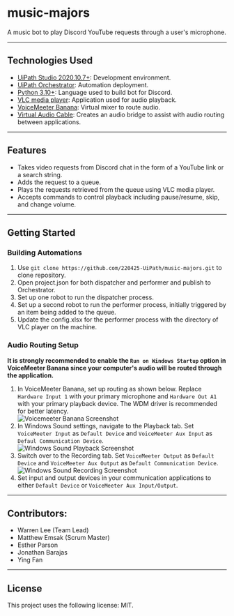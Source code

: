 # music-majors
A music bot to play Discord YouTube requests through a user's microphone.  

---
## Technologies Used
- [UiPath Studio 2020.10.7+](https://www.uipath.com/product/studio): Development environment.
- [UiPath Orchestrator](https://cloud.uipath.com/): Automation deployment.
- [Python 3.10+](https://www.python.org/downloads/): Language used to build bot for Discord.
- [VLC media player](https://www.videolan.org/vlc/): Application used for audio playback.
- [VoiceMeeter Banana](https://vb-audio.com/Voicemeeter/banana.htm): Virtual mixer to route audio.
- [Virtual Audio Cable](https://vb-audio.com/Cable/index.htm): Creates an audio bridge to assist with audio routing between applications.

---
## Features
- Takes video requests from Discord chat in the form of a YouTube link or a search string.
- Adds the request to a queue.
- Plays the requests retrieved from the queue using VLC media player.
- Accepts commands to control playback including pause/resume, skip, and change volume.

---
## Getting Started
### Building Automations
1. Use `git clone https://github.com/220425-UiPath/music-majors.git` to clone repository.
2. Open project.json for both dispatcher and performer and publish to Orchestrator.
4. Set up one robot to run the dispatcher process.
5. Set up a second robot to run the performer process, initially triggered by an item being added to the queue.
6. Update the config.xlsx for the performer process with the directory of VLC player on the machine.

### Audio Routing Setup
**It is strongly recommended to enable the `Run on Windows Startup` option in VoiceMeeter Banana since your computer's audio will be routed through the application.**
1. In VoiceMeeter Banana, set up routing as shown below. Replace `Hardware Input 1` with your primary microphone and `Hardware Out A1` with your primary playback device. The WDM driver is recommended for better latency.  
![Voicemeeter Banana Screenshot](https://i.imgur.com/fkT0gis.png)
2. In Windows Sound settings, navigate to the Playback tab. Set `VoiceMeeter Input` as `Default Device` and `VoiceMeeter Aux Input` as `Defaul Communication Device`.  
![Windows Sound Playback Screenshot](https://i.imgur.com/hSPTDgF.png)
3. Switch over to the Recording tab. Set `VoiceMeeter Output` as `Default Device` and `VoiceMeeter Aux Output` as `Default Communication Device`.  
![Windows Sound Recording Screenshot](https://i.imgur.com/TbbztDm.png)
4. Set input and output devices in your communication applications to either `Default Device` or `VoiceMeeter Aux Input/Output`.

---
## Contributors:
- Warren Lee (Team Lead)
- Matthew Emsak (Scrum Master)
- Esther Parson
- Jonathan Barajas
- Ying Fan

---
## License
This project uses the following license: MIT.
